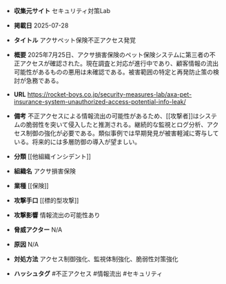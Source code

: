 - **収集元サイト**
セキュリティ対策Lab

- **掲載日**
2025-07-28

- **タイトル**
アクサペット保険不正アクセス発覚

- **概要**
2025年7月25日、アクサ損害保険のペット保険システムに第三者の不正アクセスが確認された。現在調査と対応が進行中であり、顧客情報の流出可能性があるものの悪用は未確認である。被害範囲の特定と再発防止策の検討が急務である。

- **URL**
https://rocket-boys.co.jp/security-measures-lab/axa-pet-insurance-system-unauthorized-access-potential-info-leak/

- **備考**
不正アクセスによる情報流出の可能性があるため、[[攻撃者]]はシステムの脆弱性を突いて侵入したと推測される。継続的な監視とログ分析、アクセス制御の強化が必要である。類似事例では早期発見が被害軽減に寄与している。将来的には多層防御の導入が望ましい。

- **分類**
[[他組織インシデント]]

- **組織名**
アクサ損害保険

- **業種**
[[保険]]

- **攻撃手口**
[[標的型攻撃]]

- **攻撃影響**
情報流出の可能性あり

- **脅威アクター**
N/A

- **原因**
N/A

- **対処方法**
アクセス制御強化、監視体制強化、脆弱性対策強化

- **ハッシュタグ**
#不正アクセス #情報流出 #セキュリティ
